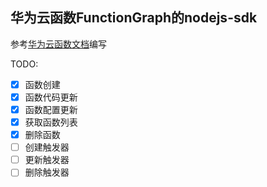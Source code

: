 ## 华为云函数FunctionGraph的nodejs-sdk

参考[华为云函数文档](https://support.huaweicloud.com/functiongraph/index.html)编写

TODO:

+ [x] 函数创建
+ [x] 函数代码更新
+ [x] 函数配置更新
+ [x] 获取函数列表
+ [x] 删除函数
+ [ ] 创建触发器
+ [ ] 更新触发器
+ [ ] 删除触发器